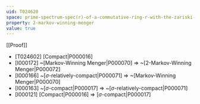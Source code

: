 ```yaml
---
uid: T024620
space: prime-spectrum-spec(r)-of-a-commutative-ring-r-with-the-zariski-topology
property: 2-markov-winning-menger
value: true
---
```

[[Proof]]

* [T024602] [Compact|P000016]
* [I000172] ~[Markov-Winning Menger|P000070] => ~[2-Markov-Winning Menger|P000072]
* [I000166] ~[$\sigma$-relatively-compact|P000071] => ~[Markov-Winning Menger|P000070]
* [I000163] ~[$\sigma$-compact|P000017] => ~[$\sigma$-relatively-compact|P000071]
* [I000121] [Compact|P000016] => [$\sigma$-compact|P000017]

